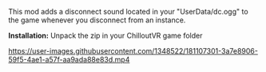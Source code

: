 This mod adds a disconnect sound located in your "UserData/dc.ogg" to the game whenever you disconnect from an instance.

<b>Installation:</b> Unpack the zip in your ChilloutVR game folder



https://user-images.githubusercontent.com/1348522/181107301-3a7e8906-59f5-4ae1-a57f-aa9ada88e83d.mp4

